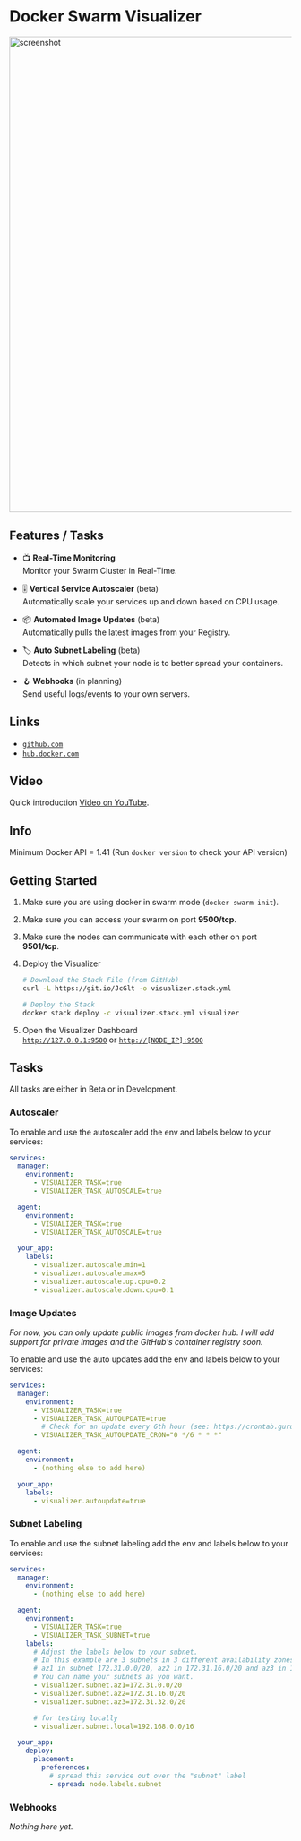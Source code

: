 # Docker Swarm Visualizer

<a href="https://raw.githubusercontent.com/yandeu/docker-swarm-visualizer/main/readme/screenshot.png">
   <img width="850" alt="screenshot" src="https://raw.githubusercontent.com/yandeu/docker-swarm-visualizer/main/readme/screenshot.png">
</a>

## Features / Tasks

- 📺 **Real-Time Monitoring**  
  Monitor your Swarm Cluster in Real-Time.

- 🎚️ **Vertical Service Autoscaler** (beta)  
  Automatically scale your services up and down based on CPU usage.

- 📦 **Automated Image Updates** (beta)  
  Automatically pulls the latest images from your Registry.

- 🏷️ **Auto Subnet Labeling** (beta)  
  Detects in which subnet your node is to better spread your containers.

- 🪝 **Webhooks** (in planning)  
  Send useful logs/events to your own servers.

## Links

- [`github.com`](https://github.com/yandeu/docker-swarm-visualizer)
- [`hub.docker.com`](https://hub.docker.com/r/yandeu/visualizer)

## Video

Quick introduction [Video on YouTube](https://youtu.be/IEIJm5h7uQs).

## Info

Minimum Docker API = 1.41 (Run `docker version` to check your API version)

## Getting Started

1. Make sure you are using docker in swarm mode (`docker swarm init`).

2. Make sure you can access your swarm on port **9500/tcp**.

3. Make sure the nodes can communicate with each other on port **9501/tcp**.

4. Deploy the Visualizer

   ```bash
   # Download the Stack File (from GitHub)
   curl -L https://git.io/JcGlt -o visualizer.stack.yml

   # Deploy the Stack
   docker stack deploy -c visualizer.stack.yml visualizer
   ```

5. Open the Visualizer Dashboard  
   [`http://127.0.0.1:9500`](http://127.0.0.1:9500) or [`http://[NODE_IP]:9500`](http://[NODE_IP]:9500)

## Tasks

All tasks are either in Beta or in Development.

### Autoscaler

To enable and use the autoscaler add the env and labels below to your services:

```yml
services:
  manager:
    environment:
      - VISUALIZER_TASK=true
      - VISUALIZER_TASK_AUTOSCALE=true

  agent:
    environment:
      - VISUALIZER_TASK=true
      - VISUALIZER_TASK_AUTOSCALE=true

  your_app:
    labels:
      - visualizer.autoscale.min=1
      - visualizer.autoscale.max=5
      - visualizer.autoscale.up.cpu=0.2
      - visualizer.autoscale.down.cpu=0.1
```

### Image Updates

_For now, you can only update public images from docker hub. I will add support for private images and the GitHub's container registry soon._

To enable and use the auto updates add the env and labels below to your services:

```yml
services:
  manager:
    environment:
      - VISUALIZER_TASK=true
      - VISUALIZER_TASK_AUTOUPDATE=true
        # Check for an update every 6th hour (see: https://crontab.guru/)
      - VISUALIZER_TASK_AUTOUPDATE_CRON="0 */6 * * *"

  agent:
    environment:
      - (nothing else to add here)

  your_app:
    labels:
      - visualizer.autoupdate=true
```

### Subnet Labeling

To enable and use the subnet labeling add the env and labels below to your services:

```yml
services:
  manager:
    environment:
      - (nothing else to add here)

  agent:
    environment:
      - VISUALIZER_TASK=true
      - VISUALIZER_TASK_SUBNET=true
    labels:
      # Adjust the labels below to your subnet.
      # In this example are 3 subnets in 3 different availability zones, which I call az1, az2 and az3.
      # az1 in subnet 172.31.0.0/20, az2 in 172.31.16.0/20 and az3 in 172.31.32.0/20.
      # You can name your subnets as you want.
      - visualizer.subnet.az1=172.31.0.0/20
      - visualizer.subnet.az2=172.31.16.0/20
      - visualizer.subnet.az3=172.31.32.0/20

      # for testing locally
      - visualizer.subnet.local=192.168.0.0/16

  your_app:
    deploy:
      placement:
        preferences:
          # spread this service out over the "subnet" label
          - spread: node.labels.subnet
```

### Webhooks

_Nothing here yet._
